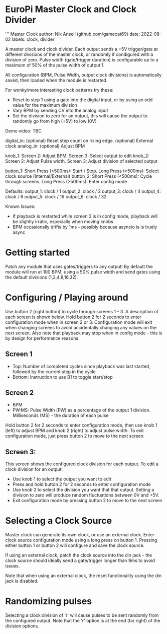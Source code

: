 # EuroPi Master Clock and Clock Divider

'''
Master Clock
author: Nik Ansell (github.com/gamecat69)
date: 2022-08-02
labels: clock, divider

A master clock and clock divider. Each output sends a +5V trigger/gate at different divisions of the master clock, or randomly if condigured with a division of zero.
Pulse width (gate/trigger duration) is configurable up to a maximum of 50% of the pulse width of output 1.

All configuration (BPM, Pulse Width, output clock divisions) is automatically saved, then loaded when the module is restarted.

For wonky/more interesting clock patterns try these:
- Reset to step 1 using a gate into the digital input, or by using an odd value for the maximum division
- Vary BPM by sending CV into the analog input
- Set the division to zero for an output, this will cause the output to randomly go from high (+5V) to low (0V)

Demo video: TBC

digital_in: (optional) Reset step count on rising edge. (optional) External clock
analog_in: (optional) Adjust BPM

knob_1: Screen 2: Adjust BPM. Screen 3: Select output to edit 
knob_2: Screen 2: Adjust Pulse width. Screen 3: Adjust division of selected output 

button_1: Short Press (<500ms): Start / Stop. Long Press (>500ms): Select clock source (Internal/External)
button_2: Short Press (<500ms): Cycle through screens. Long Press (>500ms): Enter config mode

Defaults:
output_1: clock / 1
output_2: clock / 2
output_3: clock / 4
output_4: clock / 8
output_5: clock / 16
output_6: clock / 32

Known Issues:
- If playback is restarted while screen 2 is in config mode, playback will be slightly irratic, especially when moving knobs
- BPM occasionally drifts by 1ms - possibly because asyncio is is truely async

# Getting started

Patch any module that uses gates/triggers to any output! By default the module will run at 100 BPM, using a 50% pulse width and send gates using the default divisions (1,2,4,8,16,32).

# Configuring / Playing around

Use button 2 (right button) to cycle through screens 1 - 3. A description of each screen is shown below.
Hold button 2 for 2 seconds to enter configuration mode when in screen 2 or 3.
Configuration mode will exit when changing screens to avoid accidentally changing any values on the next screen.
Also note that playback may stop when in config mode - this is by design for performance reasons.

## Screen 1
- Top: Number of completed cycles since playback was last started, follewed by the current step in the cycle
- Bottom: Instruction to use B1 to toggle start/stop

## Screen 2
- BPM
- PW:MS: Pulse Width (PW) as a percentage of the output 1 division. Milliseconds (MS) - the duration of each pulse

Hold button 2 for 2 seconds to enter configuration mode, then use knob 1 (left) to adjust BPM and knob 2 (right) to adjust pulse width. To exit configuration mode, just press button 2 to move to the next screen.

## Screen 3:

This screen shows the configured clock division for each output.
To edit a clock division for an output:
- Use knob 1 to select the output you want to edit
- Press and hold button 2 for 2 seconds to enter configuration mode
- Use knob 2 to select the division you want that that output. Setting a division to zero will produce random fluctuations between 0V and +5V.
- Exit configuration mode by pressing button 2 to move to the next screen

# Selecting a Clock Source

Master clock can generate its own clock, or use an external clock.
Enter clock source configuration mode using a long press on button 1.
Pressing either button 1 or button 2 will configure and save the clock source.

If using an external clock, patch the clock source into the din jack - the clock source should ideally send a gate/trigger longer than 9ms to avoid issues.

Note that when using an external clock, the reset functionality using the din jack is disabled.

# Randomizing pulses

Selecting a clock division of 'r' will cause pulses to be sent randomly from the configured output. Note that the 'r' option is at the end (far right) of the division options.